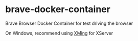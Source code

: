 # brave-docker-container

Brave Browser Docker Container for test driving the browser

On Windows, recommend using [XMing](https://sourceforge.net/projects/xming/) for XServer
